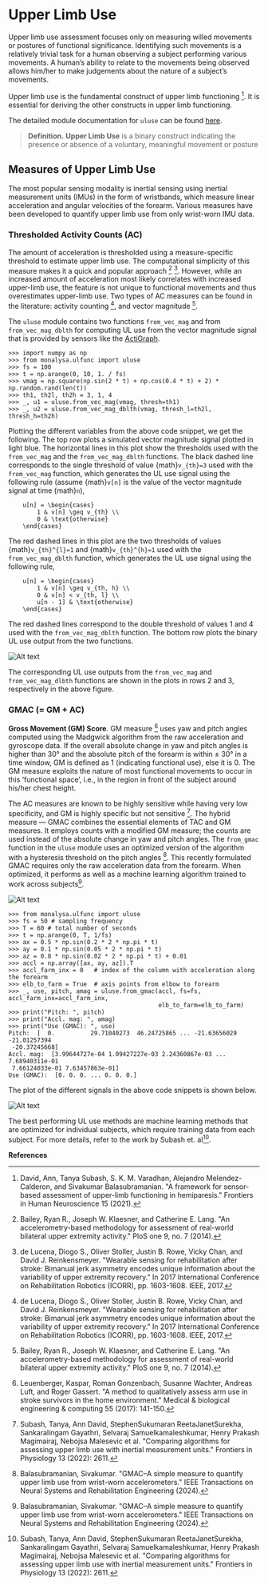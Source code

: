# Upper Limb Use

Upper limb use assessment focuses only on measuring willed movements or postures of functional significance. Identifying such movements is a relatively trivial task for a human observing a subject performing various movements. A human’s ability to relate to the movements being observed allows him/her to make judgements about the nature of a subject’s movements.

Upper limb use is the fundamental construct of upper limb functioning [^david2021b]. It is essential for deriving the other constructs in upper limb functioning. 

The detailed module documentation for `uluse` can be found [here](ulusedoc).

> **Definition.** **Upper Limb Use** is a binary construct indicating the presence or absence of a voluntary, 
meaningful movement or posture

## Measures of Upper Limb Use
The most popular sensing modality is inertial sensing using inertial measurement units (IMUs) in the form of wristbands, which measure linear acceleration and angular velocities of the forearm. Various measures have been developed to quantify
upper limb use from only wrist-worn IMU data.

### Thresholded Activity Counts (AC)
The amount of acceleration is thresholded using a measure-specific threshold to estimate upper limb use. The computational simplicity of this measure makes it a quick and popular approach [^bailey2014] [^delucena2017]. However, while an increased amount of acceleration most likely correlates with increased upper-limb use, the feature is not unique to functional movements and thus overestimates upper-limb use. Two types of AC measures can be found in the literature: activity counting [^delucena2017], and vector magnitude [^bailey2014].

The `uluse` module contains two functions `from_vec_mag` and from `from_vec_mag_dblth` for computing UL use from the vector magnitude signal that is provided by sensors like the [ActiGraph](https://theactigraph.com/).

```{code} python
>>> import numpy as np
>>> from monalysa.ulfunc import uluse
>>> fs = 100
>>> t = np.arange(0, 10, 1. / fs)
>>> vmag = np.square(np.sin(2 * t) + np.cos(0.4 * t) + 2) * np.random.rand(len(t))
>>> th1, th2l, th2h = 3, 1, 4
>>> _, u1 = uluse.from_vec_mag(vmag, thresh=th1)
>>> _, u2 = uluse.from_vec_mag_dblth(vmag, thresh_l=th2l, thresh_h=th2h)
```
Plotting the different variables from the above code snippet, we get the following. The top row plots a simulated vector magnitude signal plotted in light blue. The horizontal lines in this plot show the thresholds used with the `from_vec_mag` and the `from_vec_mag_dblth` functions. The black dashed line corresponds to the single threshold of value {math}`v_{th}=3` used with the `from_vec_mag` function, which generates the UL use signal using the following rule (assume {math}`v[n]` is the value of the vector magnitude signal at time {math}`n`),
```{math}
    u[n] = \begin{cases}
        1 & v[n] \geq v_{th} \\
        0 & \text{otherwise}
    \end{cases}
``` 

The red dashed lines in this plot are the two thresholds of values {math}`v_{th}^{l}=1` and {math}`v_{th}^{h}=1` used with the `from_vec_mag_dblth` function, which generates the UL use signal using the following rule,
```{math}
    u[n] = \begin{cases}
        1 & v[n] \geq v_{th, h} \\
        0 & v[n] < v_{th, l} \\
        u[n - 1] & \text{otherwise}
    \end{cases}
```

The red dashed lines correspond to the double threshold of values 1 and 4 used with the `from_vec_mag_dblth` function. The bottom row plots the binary UL use output from the two functions. 

![Alt text](_static/uluse_vec_mag.svg)

The corresponding UL use outputs from the `from_vec_mag` and `from_vec_mag_dlbth` functions are shown in the plots in rows 2 and 3, respectively in the above figure.

### GMAC (= GM + AC)
**Gross Movement (GM) Score**. GM measure [^leuen2017] uses yaw and pitch angles computed using the Madgwick algorithm from the raw acceleration and gyroscope data. If the overall absolute change in yaw and pitch angles is higher than 30° and the absolute pitch of the forearm is within ± 30° in a time window, GM is defined as 1 (indicating functional use), else it is 0. The GM measure exploits the nature of most functional movements to occur in this ‘functional space’, i.e., in the region in front of the subject around his/her chest height.

The AC measures are known to be highly sensitive while having very low specificity, and GM is highly specific but not sensitive [^subash2022]. The hybrid measure — GMAC combines the essential elements of TAC and GM measures. It employs counts with a modified GM measure; the counts are used instead of the absolute change in yaw and pitch angles. The ```from_gmac``` function in the ```uluse``` module uses an optimized version of the algorithm with a hysteresis threshold on the pitch angles [^bala2024]. This recently formulated GMAC requires only the raw acceleration data from the forearm. When optimized, it performs as well as a machine learning algorithm trained to work across subjects[^bala2024].

![Alt text](_static/gmac_accl.svg)

```{code} python
>>> from monalysa.ulfunc import uluse
>>> fs = 50 # sampling frequency
>>> T = 60 # total number of seconds
>>> t = np.arange(0, T, 1/fs)
>>> ax = 0.5 * np.sin(0.2 * 2 * np.pi * t)
>>> ay = 0.1 * np.sin(0.05 * 2 * np.pi * t)
>>> az = 0.8 * np.sin(0.02 * 2 * np.pi * t) + 0.01
>>> accl = np.array([ax, ay, az]).T
>>> accl_farm_inx = 0   # index of the column with acceleration along the forearm 
>>> elb_to_farm = True  # axis points from elbow to forearm
>>> _, use, pitch, amag = uluse.from_gmac(accl, fs=fs, accl_farm_inx=accl_farm_inx,
                                          elb_to_farm=elb_to_farm)
>>> print("Pitch: ", pitch)
>>> print("Accl. mag: ", amag)
>>> print("Use (GMAC): ", use)
Pitch:  [  0.          29.71040273  46.24725865 ... -21.63656029 -21.01257394
 -20.37245668]
Accl. mag:  [3.99644727e-04 1.09427227e-03 2.24360867e-03 ... 7.68940311e-01
 7.66124033e-01 7.63457863e-01]
Use (GMAC):  [0. 0. 0. ... 0. 0. 0.]
```
The plot of the different signals in the above code snippets is shown below. 

![Alt text](_static/gmac_use.svg)

The best performing UL use methods are machine learning methods that are optimized for individual subjects, which require training data from each subject. For more details, refer to the work by Subash et. al[^subash2022]. 

**References**
[^david2021b]: David, Ann, Tanya Subash, S. K. M. Varadhan, Alejandro Melendez-Calderon, and Sivakumar Balasubramanian. "A framework for sensor-based assessment of upper-limb functioning in hemiparesis." Frontiers in Human Neuroscience 15 (2021).
[^bailey2014]: Bailey, Ryan R., Joseph W. Klaesner, and Catherine E. Lang. "An accelerometry-based methodology for assessment of real-world bilateral upper extremity activity." PloS one 9, no. 7 (2014).
[^delucena2017]: de Lucena, Diogo S., Oliver Stoller, Justin B. Rowe, Vicky Chan, and David J. Reinkensmeyer. "Wearable sensing for rehabilitation after stroke: Bimanual jerk asymmetry encodes unique information about the variability of upper extremity recovery." In 2017 International Conference on Rehabilitation Robotics (ICORR), pp. 1603-1608. IEEE, 2017.
[^leuen2017]: Leuenberger, Kaspar, Roman Gonzenbach, Susanne Wachter, Andreas Luft, and Roger Gassert. "A method to qualitatively assess arm use in stroke survivors in the home environment." Medical & biological engineering & computing 55 (2017): 141-150.
[^subash2022]: Subash, Tanya, Ann David, StephenSukumaran ReetaJanetSurekha, Sankaralingam Gayathri, Selvaraj Samuelkamaleshkumar, Henry Prakash Magimairaj, Nebojsa Malesevic et al. "Comparing algorithms for assessing upper limb use with inertial measurement units." Frontiers in Physiology 13 (2022): 2611.
[^bala2024]: Balasubramanian, Sivakumar. "GMAC–A simple measure to quantify upper limb use from wrist-worn accelerometers." IEEE Transactions on Neural Systems and Rehabilitation Engineering (2024).
